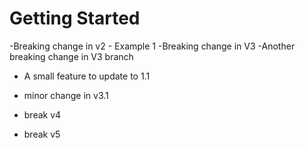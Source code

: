 # Getting Started

-Breaking change in v2 - Example 1
-Breaking change in V3
-Another breaking change in V3 branch

- A small feature to update to 1.1
- minor change in v3.1

- break v4
- break v5
